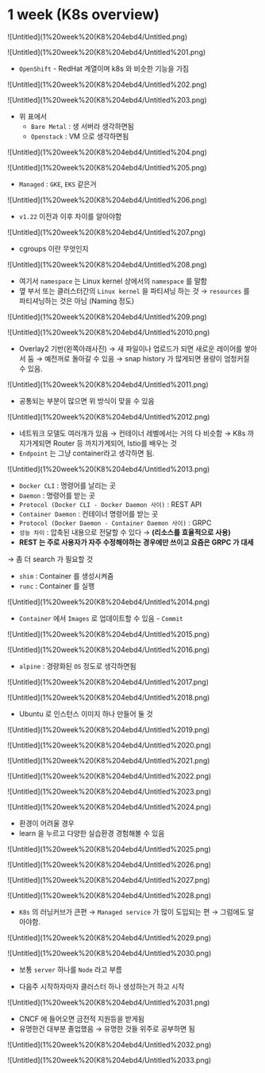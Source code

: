 # 1 week (K8s overview)

![Untitled](1%20week%20(K8%204ebd4/Untitled.png)

![Untitled](1%20week%20(K8%204ebd4/Untitled%201.png)

- `OpenShift` - RedHat 계열이며 k8s 와 비슷한 기능을 가짐

![Untitled](1%20week%20(K8%204ebd4/Untitled%202.png)

![Untitled](1%20week%20(K8%204ebd4/Untitled%203.png)

- 위 표에서
    - `Bare Metal` : 생 서버라 생각하면됨
    - `Openstack` : VM 으로 생각하면됨

![Untitled](1%20week%20(K8%204ebd4/Untitled%204.png)

![Untitled](1%20week%20(K8%204ebd4/Untitled%205.png)

- `Managed` : `GKE`, `EKS` 같은거

![Untitled](1%20week%20(K8%204ebd4/Untitled%206.png)

- `v1.22` 이전과 이후 차이를 알아야함

![Untitled](1%20week%20(K8%204ebd4/Untitled%207.png)

- cgroups 이란 무엇인지

![Untitled](1%20week%20(K8%204ebd4/Untitled%208.png)

- 여기서 `namespace` 는 Linux kernel 상에서의 `namespace` 를 말함
- 옆 부서 또는 클러스터간의 `Linux kernel` 을 파티셔닝 하는 것
→ `resources` 를 파티셔닝하는 것은 아님 (Naming 정도)

![Untitled](1%20week%20(K8%204ebd4/Untitled%209.png)

![Untitled](1%20week%20(K8%204ebd4/Untitled%2010.png)

- Overlay2 기반(왼쪽아래사진)
→ 새 파일이나 업로드가 되면 새로운 레이어를 쌓아서 둠
→ 예전꺼로 돌아갈 수 있음
→ snap history 가 많게되면 용량이 엄청커질 수 있음.

![Untitled](1%20week%20(K8%204ebd4/Untitled%2011.png)

- 공통되는 부분이 많으면 위 방식이 맞을 수 있음

![Untitled](1%20week%20(K8%204ebd4/Untitled%2012.png)

- 네트워크 모델도 여러개가 있음
→ 컨테이너 레벨에서는 거의 다 비슷함
→ K8s 까지가게되면 Router 등 까지가게되어, Istio를 배우는 것
- `Endpoint` 는 그냥 container라고 생각하면 됨.

![Untitled](1%20week%20(K8%204ebd4/Untitled%2013.png)

- `Docker CLI` : 명령어를 날리는 곳
- `Daemon` : 명령어를 받는 곳
- `Protocol (Docker CLI - Docker Daemon 사이)` : REST API
- `Container Daemon` : 컨테이너 명령어를 받는 곳
- `Protocol (Docker Daemon - Container Daemon 사이)` : GRPC
- `성능 차이` : 압축된 내용으로 전달할 수 있다 → **(리소스를 효율적으로 사용)**
- **REST 는 주로 사용자가 자주 수정해야하는 경우에만 쓰이고 요즘은 GRPC 가 대세**

→ 좀 더 search 가 필요할 것

- `shim` : Container 를 생성시켜줌
- `runc` : Container 를 실행

![Untitled](1%20week%20(K8%204ebd4/Untitled%2014.png)

- `Container` 에서 `Images` 로 업데이트할 수 있음 - `Commit`

![Untitled](1%20week%20(K8%204ebd4/Untitled%2015.png)

![Untitled](1%20week%20(K8%204ebd4/Untitled%2016.png)

- `alpine` : 경량화된 `OS` 정도로 생각하면됨

![Untitled](1%20week%20(K8%204ebd4/Untitled%2017.png)

![Untitled](1%20week%20(K8%204ebd4/Untitled%2018.png)

- Ubuntu 로 인스턴스 이미지 하나 만들어 둘 것

![Untitled](1%20week%20(K8%204ebd4/Untitled%2019.png)

![Untitled](1%20week%20(K8%204ebd4/Untitled%2020.png)

![Untitled](1%20week%20(K8%204ebd4/Untitled%2021.png)

![Untitled](1%20week%20(K8%204ebd4/Untitled%2022.png)

![Untitled](1%20week%20(K8%204ebd4/Untitled%2023.png)

![Untitled](1%20week%20(K8%204ebd4/Untitled%2024.png)

- 환경이 어려울 경우
- learn 을 누르고 다양한 실습환경 경험해볼 수 있음

![Untitled](1%20week%20(K8%204ebd4/Untitled%2025.png)

![Untitled](1%20week%20(K8%204ebd4/Untitled%2026.png)

![Untitled](1%20week%20(K8%204ebd4/Untitled%2027.png)

![Untitled](1%20week%20(K8%204ebd4/Untitled%2028.png)

- `K8s` 의 러닝커브가 큰편
→ `Managed service` 가 많이 도입되는 편
→ 그럼에도 알아야함.

![Untitled](1%20week%20(K8%204ebd4/Untitled%2029.png)

![Untitled](1%20week%20(K8%204ebd4/Untitled%2030.png)

- 보통 `server` 하나를 `Node` 라고 부름

- 다음주 시작하자마자 클러스터 하나 생성하는거 하고 시작

![Untitled](1%20week%20(K8%204ebd4/Untitled%2031.png)

- CNCF 에 들어오면 금전적 지원등을 받게됨
- 유명한건 대부분 졸업했음
→ 유명한 것들 위주로 공부하면 됨

![Untitled](1%20week%20(K8%204ebd4/Untitled%2032.png)

![Untitled](1%20week%20(K8%204ebd4/Untitled%2033.png)